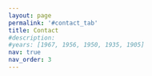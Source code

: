 ```yaml
---
layout: page
permalink: '#contact_tab'
title: Contact
#description:
#years: [1967, 1956, 1950, 1935, 1905]
nav: true
nav_order: 3
---
```

<!-- _pages/publications.md -->
<!-- <div class="publications">

{%- for y in page.years %}
  <h2 class="year">{{y}}</h2>
  {% bibliography -f {{ site.scholar.bibliography }} -q @*[year={{y}}]* %}
{% endfor %}

</div> -->
